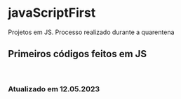 # javaScriptFirst

Projetos em JS.
Processo realizado durante a quarentena             
          
## Primeiros códigos feitos em JS      
<br> 

### Atualizado em 12.05.2023 
 
  
 
